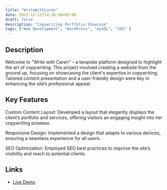 ```yaml
---
title: "WriteWithCaren"
date: 2023-12-22T14:38:50+03:00
draft: false
description: "Copywriting Portfolio Showcase"
tags: ["Web Development", "WordPress", "mySQL", "SEO" ]
---
```

<!-- ![Project Screenshot](images/screenshot.jpg) -->
## Description
Welcome to "Write with Caren" – a bespoke platform designed to highlight the art of copywriting. This project involved creating a website from the ground up, focusing on showcasing the client's expertise in copywriting. Tailored content presentation and a user-friendly design were key in enhancing the site’s professional appeal.

## Key Features

Custom Content Layout: Developed a layout that elegantly displays the client’s portfolio and services, offering visitors an engaging insight into her copywriting prowess.

Responsive Design: Implemented a design that adapts to various devices, ensuring a seamless experience for all users.

SEO Optimization: Employed SEO best practices to improve the site’s visibility and reach to potential clients.

## Links

- [Live Demo](https://www.writewithcaren.com/)
